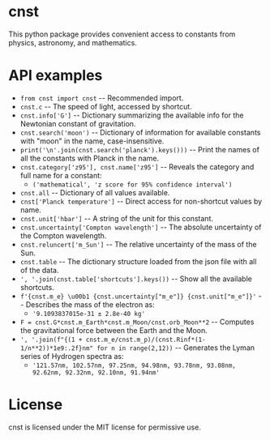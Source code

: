 # cnst

This python package provides convenient access to constants from physics, astronomy, and mathematics.

# API examples

* `from cnst import cnst` -- Recommended import.
* `cnst.c` -- The speed of light, accessed by shortcut.
* `cnst.info['G']` -- Dictionary summarizing the available info for the Newtonian constant of gravitation.
* `cnst.search('moon')` -- Dictionary of information for available constants with "moon" in the name, case-insensitive.
* `print('\n'.join(cnst.search('planck').keys()))` -- Print the names of all the constants with Planck in the name.
* `cnst.category['z95'], cnst.name['z95']` -- Reveals the category and full name for a constant:
  - `('mathematical', 'z score for 95% confidence interval')`
* `cnst.all` -- Dictionary of all values available.
* `cnst['Planck temperature']` -- Direct access for non-shortcut values by name.
* `cnst.unit['hbar']` -- A string of the unit for this constant.
* `cnst.uncertainty['Compton wavelength']` -- The absolute uncertainty of the Compton wavelength.
* `cnst.reluncert['m_Sun']` -- The relative uncertainty of the mass of the Sun.
* `cnst.table` -- The dictionary structure loaded from the json file with all of the data.
* `', '.join(cnst.table['shortcuts'].keys())` -- Show all the available shortcuts.
* `f'{cnst.m_e} \u00b1 {cnst.uncertainty["m_e"]} {cnst.unit["m_e"]}'` -- Describes the mass of the electron as:
  - `'9.1093837015e-31 ± 2.8e-40 kg'`
* `F = cnst.G*cnst.m_Earth*cnst.m_Moon/cnst.orb_Moon**2` -- Computes the gravitational force between the Earth and the Moon.
* `', '.join(f"{(1 + cnst.m_e/cnst.m_p)/(cnst.Rinf*(1-1/n**2))*1e9:.2f}nm" for n in range(2,12))` -- Generates the Lyman series of Hydrogen spectra as:
  - `'121.57nm, 102.57nm, 97.25nm, 94.98nm, 93.78nm, 93.08nm, 92.62nm, 92.32nm, 92.10nm, 91.94nm'`

# License

cnst is licensed under the MIT license for permissive use.

